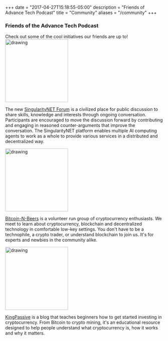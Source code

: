 +++
date = "2017-04-27T15:18:55-05:00"
description = "Friends of Advance Tech Podcast"
title = "Community"
aliases = "/community"
+++

<h3> Friends of the Advance Tech Podcast </h3>
Check out some of the cool initiatives our friends are up to!


<img src="/img/sponsors/singularityNET.png" alt="drawing" style="width: 200px;"/>

The new [SingularityNET Forum](https://community.singularitynet.io/about) is a civilized place for public discussion to share skills, knowledge and interests through ongoing conversation. Participants are encouraged to move the discussion forward by contributing and engaging in reasoned counter-arguments that improve the conversation. The SingularityNET platform enables multiple AI computing agents to work as a whole to provide various services in a distributed and decentralized way.

<img src="/img/sponsors/bitcoinandbeers.png" alt="drawing" style="width: 200px;"/>

[Bitcoin-N-Beers](https://www.bitcoinandbeers.com/) is a volunteer run group of cryptocurrency enthusiasts. We meet to learn about cryptocurrency, blockchain and decentralized technology in comfortable low-key settings. You don't have to be a technophile, a crypto trader, or understand blockchain to join us. It's for experts and newbies in the community alike.

<img src="/img/sponsors/kingpassive.png" alt="drawing" style="width: 200px;"/>

[KingPassive](https://kingpassive.com/category/cryptocurrency/) is a blog that teaches beginners how to get started investing in cryptocurrency. From Bitcoin to crypto mining, it's an educational resource designed to help people understand what cryptocurrency is, how it works and why it matters.